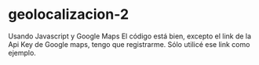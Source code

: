 # geolocalizacion-2
Usando Javascript y Google Maps
El código está bien, excepto el link de la Api Key de Google maps, tengo que registrarme. Sólo utilicé ese link como ejemplo.
